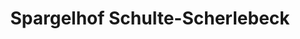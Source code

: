---
title: "Spargelhof Schulte-Scherlebeck"
url: /herten/spargelhof-schulte-scherlebeck/
shop: Hofladen
---